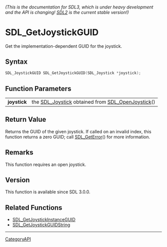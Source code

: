 ###### (This is the documentation for SDL3, which is under heavy development and the API is changing! [SDL2](https://wiki.libsdl.org/SDL2/) is the current stable version!)
# SDL_GetJoystickGUID

Get the implementation-dependent GUID for the joystick.

## Syntax

```c
SDL_JoystickGUID SDL_GetJoystickGUID(SDL_Joystick *joystick);

```

## Function Parameters

|                  |                                                                                       |
| ---------------- | ------------------------------------------------------------------------------------- |
| **joystick**     | the [SDL_Joystick](SDL_Joystick.md) obtained from [SDL_OpenJoystick](SDL_OpenJoystick.md)() |

## Return Value

Returns the GUID of the given joystick. If called on an invalid index, this
function returns a zero GUID; call [SDL_GetError](SDL_GetError.md)() for more
information.

## Remarks

This function requires an open joystick.

## Version

This function is available since SDL 3.0.0.

## Related Functions

* [SDL_GetJoystickInstanceGUID](SDL_GetJoystickInstanceGUID.md)
* [SDL_GetJoystickGUIDString](SDL_GetJoystickGUIDString.md)

----
[CategoryAPI](CategoryAPI.md)
